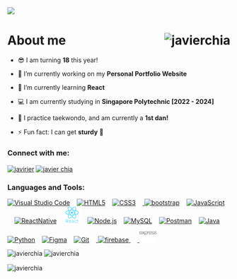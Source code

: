 <img src="Banner.gif" />

<p> <h1> About me <img src="https://komarev.com/ghpvc/?username=javierchia&label=Profile%20views&color=0e75b6&style=flat"  align="right" alt="javierchia" /></h1></p>

- 😎 I am turning **18** this year!

- 🔭 I’m currently working on my **Personal Portfolio Website**

- 🌱 I’m currently learning **React**

- 💻 I am currently studying in **Singapore Polytechnic [2022 - 2024]**

- 🥋 I practice taekwondo, and am currently a **1st dan!**

- ⚡ Fun fact: I can get **sturdy** 🤭

<h3>Connect with me:</h3>
<p>
<a href="https://instagram.com/javirier" target="blank"><img align="center" src="https://raw.githubusercontent.com/rahuldkjain/github-profile-readme-generator/master/src/images/icons/Social/instagram.svg" alt="javirier" height="30" width="40" /></a>
<a href="https://www.hackerrank.com/javier chia" target="blank"><img align="center" src="https://raw.githubusercontent.com/rahuldkjain/github-profile-readme-generator/master/src/images/icons/Social/hackerrank.svg" alt="javier chia" height="30" width="40" /></a>
</p>

<h3>Languages and Tools:</h3>
<p> 
<a href="https://code.visualstudio.com/docs" target="_blank" rel="noreferrer"><img alt="Visual Studio Code" width="35px" src="https://cdn.jsdelivr.net/gh/devicons/devicon/icons/vscode/vscode-original.svg"/></a>&nbsp&nbsp&nbsp&nbsp<a href="https://html.com/" target="_blank" rel="noreferrer"><img alt="HTML5" width="35px" src="https://cdn.jsdelivr.net/gh/devicons/devicon/icons/html5/html5-original.svg"/></a>&nbsp&nbsp&nbsp&nbsp<a href="https://www.w3.org/Style/CSS/" target="_blank" rel="noreferrer"><img alt="CSS3" width="35px" src="https://cdn.jsdelivr.net/gh/devicons/devicon/icons/css3/css3-original.svg"/></a>&nbsp&nbsp&nbsp&nbsp<a href="https://getbootstrap.com" target="_blank" rel="noreferrer"> <img   alt="bootstrap" width="35px" src="https://cdn.jsdelivr.net/gh/devicons/devicon/icons/bootstrap/bootstrap-original.svg"/></a>&nbsp&nbsp&nbsp&nbsp<a href="https://www.javascript.com/" target="_blank" rel="noreferrer"><img alt="JavaScript" width="35px" src="https://cdn.jsdelivr.net/gh/devicons/devicon/icons/javascript/javascript-original.svg"/></a>&nbsp&nbsp&nbsp&nbsp<a href="https://reactnative.dev/" target="_blank" rel="noreferrer"><img alt="ReactNative" width="40px" src="https://reactnative.dev/img/header_logo.svg"/></a>&nbsp&nbsp&nbsp&nbsp<a href="https://reactjs.org/" target="_blank" rel="noreferrer"><img img alt="React" width="38px" src="https://raw.githubusercontent.com/devicons/devicon/master/icons/react/react-original-wordmark.svg"/></a>&nbsp&nbsp&nbsp&nbsp<a href="https://nodejs.org/en/" target="_blank" rel="noreferrer"><img alt="Node.js" width="35x" src="https://cdn.jsdelivr.net/gh/devicons/devicon/icons/nodejs/nodejs-original.svg"/></a>&nbsp&nbsp&nbsp&nbsp<a href="https://www.mysql.com/" targert="_blank" rel="noreferrer"><img alt="MySQL" width="35px" src="https://cdn.jsdelivr.net/gh/devicons/devicon/icons/mysql/mysql-original.svg"/></a>&nbsp&nbsp&nbsp&nbsp<a href="https://learning.postman.com/docs/getting-started/introduction/" targert="_blank" rel="noreferrer"><img alt="Postman" width="35px" src="https://www.vectorlogo.zone/logos/getpostman/getpostman-icon.svg"/></a>&nbsp&nbsp&nbsp&nbsp<a href="https://dev.java/" targert="_blank" rel="noreferrer"><img alt="Java" width="35px" src="https://cdn.jsdelivr.net/gh/devicons/devicon/icons/java/java-original.svg"/></a>&nbsp&nbsp&nbsp&nbsp<a href="https://www.python.org/" targert="_blank" rel="noreferrer"><img alt="Python" width="35px" src="https://cdn.jsdelivr.net/gh/devicons/devicon/icons/python/python-original.svg"/></a>&nbsp&nbsp&nbsp&nbsp<a href="https://www.figma.com/ui-design-tool/" targert="_blank" rel="noreferrer"><img alt="Figma" width="35px" src="https://cdn.jsdelivr.net/gh/devicons/devicon/icons/figma/figma-original.svg"/></a>&nbsp&nbsp&nbsp&nbsp<a href="https://git-scm.com/" targert="_blank" rel="noreferrer"><img alt="Git" width="35px" src="https://cdn.jsdelivr.net/gh/devicons/devicon/icons/git/git-original.svg"/></a>&nbsp&nbsp&nbsp&nbsp<a href="https://firebase.google.com/" target="_blank" rel="noreferrer"> <img src="https://www.vectorlogo.zone/logos/firebase/firebase-icon.svg" alt="firebase" width="40" height="40"/> </a>&nbsp&nbsp&nbsp&nbsp<a href="https://expressjs.com" target="_blank" rel="noreferrer"> <img src="https://raw.githubusercontent.com/devicons/devicon/master/icons/express/express-original-wordmark.svg" alt="express" width="40" height="40"/></a>
</p>


<div>
   <img align="top" src="https://github-readme-stats.vercel.app/api/top-langs?username=javierchia&show_icons=true&locale=en&layout=compact" alt="javierchia" />&nbsp;<img align="top" src="https://github-readme-stats.vercel.app/api?username=javierchia&show_icons=true&locale=en" alt="javierchia" />
<div>

<p><img align="center" src="https://github-readme-streak-stats.herokuapp.com/?user=javierchia&" alt="javierchia" /></p>
